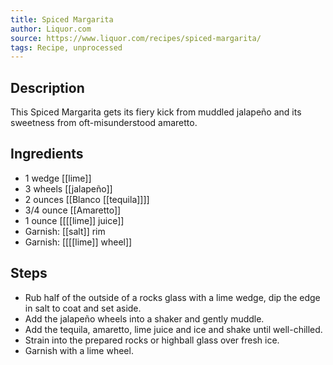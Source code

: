 ```yaml
---
title: Spiced Margarita
author: Liquor.com
source: https://www.liquor.com/recipes/spiced-margarita/
tags: Recipe, unprocessed
---
```

## Description
This Spiced Margarita gets its fiery kick from muddled jalapeño and its sweetness from oft-misunderstood amaretto.
## Ingredients
- 1 wedge [[lime]] 
- 3 wheels [[jalapeño]]
- 2 ounces [[Blanco [[tequila]]]] 
- 3/4 ounce [[Amaretto]] 
- 1 ounce [[[[lime]] juice]] 
- Garnish: [[salt]] rim
- Garnish: [[[[lime]] wheel]]
## Steps
- Rub half of the outside of a rocks glass with a lime wedge, dip the edge in salt to coat and set aside.
- Add the jalapeño wheels into a shaker and gently muddle.
- Add the tequila, amaretto, lime juice and ice and shake until well-chilled.
- Strain into the prepared rocks or highball glass over fresh ice.
- Garnish with a lime wheel.